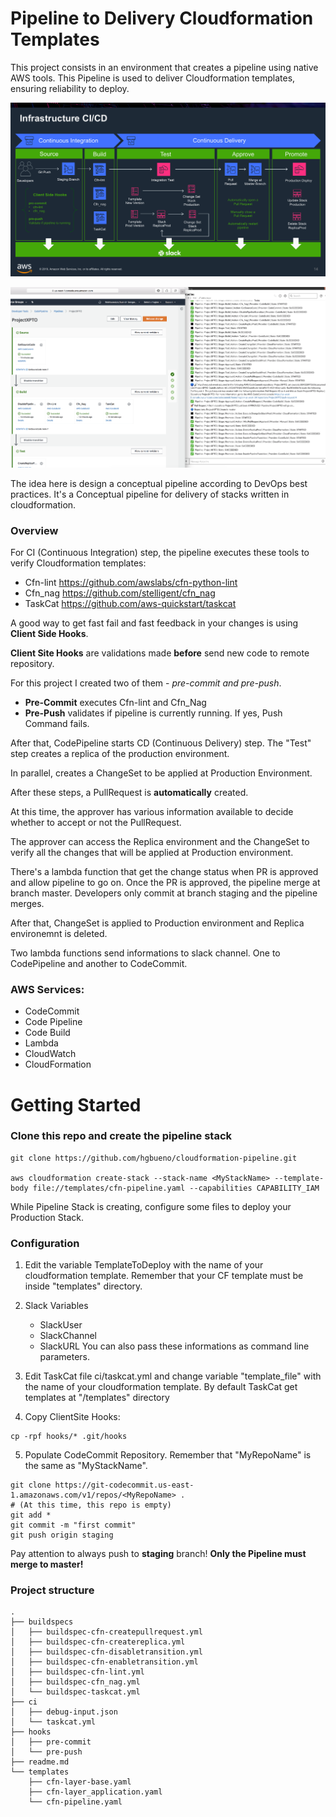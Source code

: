 # Pipeline to Delivery Cloudformation Templates
This project consists in an environment that creates a pipeline using native AWS tools. This Pipeline is used to deliver Cloudformation templates, ensuring reliability to deploy.


![Alt text](img/img01.png?raw=true "Pipeline")


![Alt text](img/img02.png?raw=true "CodePipeline")


The idea here is design a conceptual pipeline according to DevOps best practices. It's a Conceptual pipeline for delivery of stacks written in cloudformation.

### Overview

For CI (Continuous Integration) step, the pipeline executes these tools to verify Cloudformation templates:
* Cfn-lint https://github.com/awslabs/cfn-python-lint
* Cfn_nag https://github.com/stelligent/cfn_nag
* TaskCat https://github.com/aws-quickstart/taskcat

A good way to get fast fail and fast feedback in your changes is using **Client Side Hooks**.

**Client Site Hooks** are validations made **before** send new code to remote repository.


For this project I created two of them - *pre-commit* *and pre-push*.

* **Pre-Commit** executes Cfn-lint and Cfn_Nag
* **Pre-Push** validates if pipeline is currently running. If yes, Push Command fails.


After that, CodePipeline starts CD (Continuous Delivery) step. The "Test" step creates a replica of the production environment.

In parallel, creates a ChangeSet to be applied at Production Environment. 

After these steps, a PullRequest is **automatically** created. 


At this time, the approver has various information available to decide whether to accept or not the PullRequest.

The approver can access the Replica environment and the ChangeSet to verify all the changes that will be applied at Production environment.

There's a lambda function that get the change status when PR is approved and allow pipeline to go on.
Once the PR is approved, the pipeline merge at branch master. Developers only commit at branch staging and the pipeline merges. 

After that, ChangeSet is applied to Production environment and Replica environemnt is deleted. 

Two lambda functions send informations to slack channel. One to CodePipeline and another to CodeCommit.


### AWS Services:

* CodeCommit
* Code Pipeline
* Code Build
* Lambda
* CloudWatch
* CloudFormation


# Getting Started


### Clone this repo and create the pipeline stack


```
git clone https://github.com/hgbueno/cloudformation-pipeline.git 

aws cloudformation create-stack --stack-name <MyStackName> --template-body file://templates/cfn-pipeline.yaml --capabilities CAPABILITY_IAM 
```

While Pipeline Stack is creating, configure some files to deploy your Production Stack.


### Configuration


1. Edit the variable TemplateToDeploy with the name of your cloudformation template. Remember that your CF template must be inside "templates" directory.


2. Slack Variables
   * SlackUser
   * SlackChannel
   * SlackURL
You can also pass these informations as command line parameters.


3. Edit TaskCat file ci/taskcat.yml and change variable "template_file" with the name of your cloudformation template.
By default TaskCat get templates at "/templates" directory


4. Copy ClientSite Hooks:
 ```   
cp -rpf hooks/* .git/hooks 
 ```   

5. Populate CodeCommit Repository. Remember that "MyRepoName" is the same as "MyStackName".

```
git clone https://git-codecommit.us-east-1.amazonaws.com/v1/repos/<MyRepoName> .
# (At this time, this repo is empty)
git add *
git commit -m "first commit" 
git push origin staging
```

Pay attention to always push to **staging** branch! **Only the Pipeline must merge to master!**



### Project structure
```
.
├── buildspecs
│   ├── buildspec-cfn-createpullrequest.yml
│   ├── buildspec-cfn-createreplica.yml
│   ├── buildspec-cfn-disabletransition.yml
│   ├── buildspec-cfn-enabletransition.yml
│   ├── buildspec-cfn-lint.yml
│   ├── buildspec-cfn_nag.yml
│   └── buildspec-taskcat.yml
├── ci
│   ├── debug-input.json
│   └── taskcat.yml
├── hooks
│   ├── pre-commit
│   └── pre-push
├── readme.md
└── templates
    ├── cfn-layer-base.yaml
    ├── cfn-layer_application.yaml
    └── cfn-pipeline.yaml
 ```   
    


